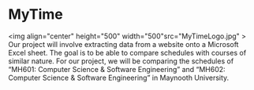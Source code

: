 # MyTime
<img  align="center" height="500" width="500"src="MyTimeLogo.jpg" >
Our project will involve extracting data from a website onto a Microsoft Excel sheet. The goal is to be able to compare schedules with courses of similar nature. For our project, we will be comparing the schedules of “MH601: Computer Science & Software Engineering” and “MH602: Computer Science & Software Engineering” in Maynooth University. 